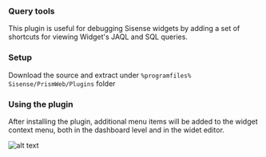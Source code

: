 ### Query tools

This plugin is useful for debugging Sisense widgets by adding a set of shortcuts for viewing Widget's JAQL and SQL queries.


### Setup

Download the source and extract under `%programfiles% Sisense/PrismWeb/Plugins` folder  


### Using the plugin

After installing the plugin, additional menu items will be added to the widget context menu, both in the dashboard level and in the widet editor.

![alt text](https://github.com/boyangu/query-tools/blob/master/images/widget-menu.PNG "Modified widget context menu")